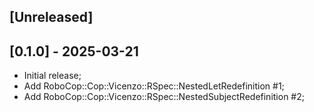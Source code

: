 ## [Unreleased]

## [0.1.0] - 2025-03-21

- Initial release;
- Add RoboCop::Cop::Vicenzo::RSpec::NestedLetRedefinition #1;
- Add RoboCop::Cop::Vicenzo::RSpec::NestedSubjectRedefinition #2;
